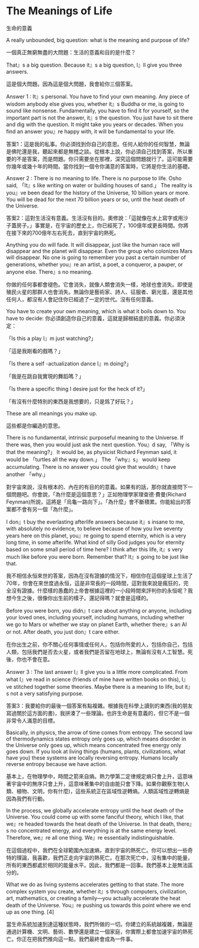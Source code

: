 # The Meanings of Life
生命的意義

A really unbounded, big question: what is the meaning and purpose of life?

一個真正無窮無盡的大問題：生活的意義和目的是什麼？

That』s a big question. Because it』s a big question, I』ll give you three answers.

這是個大問題。因為這是個大問題，我會給你三個答案。

Answer 1 : It』s personal. You have to find your own meaning. Any piece of wisdom anybody else gives you, whether it』s Buddha or me, is going to sound like nonsense. Fundamentally, you have to find it for yourself, so the important part is not the answer, it』s the question. You just have to sit there and dig with the question. It might take you years or decades. When you find an answer you』re happy with, it will be fundamental to your life.

答案1：這是我的私事。你必須找到你自己的意思。任何人給你的任何智慧，無論是佛陀還是我，聽起來都是無稽之談。從根本上說，你必須自己找到答案，所以重要的不是答案，而是問題。你只需要坐在那裡，深究這個問題就行了。這可能需要你幾年或幾十年的時間。當你找到一個令你滿意的答案時，它將是你生活的基礎。

Answer 2 : There is no meaning to life. There is no purpose to life. Osho said, 「It』s like writing on water or building houses of sand.」 The reality is you』ve been dead for the history of the Universe, 10 billion years or more. You will be dead for the next 70 billion years or so, until the heat death of the Universe.

答案2：這對生活沒有意義。生活沒有目的。奧修說：「這就像在水上寫字或用沙子蓋房子。」事實是，在宇宙的歷史上，你已經死了，100億年或更長時間。你將在接下來的700億年左右死去，直到宇宙的熱死。

Anything you do will fade. It will disappear, just like the human race will disappear and the planet will disappear. Even the group who colonizes Mars will disappear. No one is going to remember you past a certain number of generations, whether you』re an artist, a poet, a conqueror, a pauper, or anyone else. There』s no meaning.

你做的任何事都會褪色。它會消失，就像人類會消失一樣，地球也會消失。即使是殖民火星的那群人也會消失。無論你是藝術家、詩人、征服者、窮光蛋，還是其他任何人，都沒有人會記住你已經過了一定的世代。沒有任何意義。

You have to create your own meaning, which is what it boils down to. You have to decide:
你必須創造你自己的意義，這就是歸根結底的意義。你必須決定：

「Is this a play I』m just watching?」

「這是我剛看的戲嗎？」

「Is there a self -actualization dance I』m doing?」

「我是在跳自我實現的舞蹈嗎？」

「Is there a specific thing I desire just for the heck of it?」

「有沒有什麼特別的東西是我想要的，只是爲了好玩？」

These are all meanings you make up.

這些都是你編造的意思。

There is no fundamental, intrinsic purposeful meaning to the Universe. If there was, then you would just ask the next question. You』d say, 「Why is that the meaning?」 It would be, as physicist Richard Feynman said, it would be 「turtles all the way down.」 The 「why』s」 would keep accumulating. There is no answer you could give that wouldn』t have another 「why.」

對宇宙來說，沒有根本的、內在的有目的的意義。如果有的話，那你就直接問下一個問題吧。你會說，「為什麼是這個意思？」正如物理學家理查德·費曼(Richard Feynman)所說，這將是「烏龜一路向下」。「為什麼」會不斷積累。你能給出的答案都不會有另一個「為什麼」。

I don』t buy the everlasting afterlife answers because it』s insane to me, with absolutely no evidence, to believe because of how you live seventy years here on this planet, you』re going to spend eternity, which is a very long time, in some afterlife. What kind of silly God judges you for eternity based on some small period of time here? I think after this life, it』s very much like before you were born. Remember that? It』s going to be just like that.

我不相信永恒來世的答案，因為在沒有證據的情況下，相信你在這個星球上生活了70年，你會在來世度過永恒，這是非常長的一段時間，這對我來說是瘋狂的，完全沒有證據。什麼樣的愚蠢的上帝會根據這裡的一小段時間來評判你的永恒呢？我想今生之後，很像你出生前的樣子。還記得嗎？就會是這樣的。

Before you were born, you didn』t care about anything or anyone, including your loved ones, including yourself, including humans, including whether we go to Mars or whether we stay on planet Earth, whether there』s an AI or not. After death, you just don』t care either.

在你出生之前，你不關心任何事情或任何人，包括你所愛的人，包括你自己，包括人類，包括我們是否去火星，或者我們是否留在地球上，無論有沒有人工智慧。死後，你也不會在意。

Answer 3 : The last answer I』ll give you is a little more complicated. From what I』ve read in science (friends of mine have written books on this), I』ve stitched together some theories. Maybe there is a meaning to life, but it』s not a very satisfying purpose.

答案3：我要給你的最後一個答案有點複雜。根據我在科學上讀到的東西(我的朋友寫過關於這方面的書)，我拼湊了一些理論。也許生命是有意義的，但它不是一個非常令人滿意的目標。

Basically, in physics, the arrow of time comes from entropy. The second law of thermodynamics states entropy only goes up, which means disorder in the Universe only goes up, which means concentrated free energy only goes down. If you look at living things (humans, plants, civilizations, what have you) these systems are locally reversing entropy. Humans locally reverse entropy because we have action.

基本上，在物理學中，時間之箭來自熵。熱力學第二定律規定熵只會上升，這意味著宇宙中的無序只會上升，這意味著集中的自由能只會下降。如果你觀察生物(人類、植物、文明，你有什麼)，這些系統正在區域性逆轉熵。人類區域性逆轉熵是因為我們有行動。

In the process, we globally accelerate entropy until the heat death of the Universe. You could come up with some fanciful theory, which I like, that we』re headed towards the heat death of the Universe. In that death, there』s no concentrated energy, and everything is at the same energy level. Therefore, we』re all one thing. We』re essentially indistinguishable.

在這個過程中，我們在全球範圍內加速熵，直到宇宙的熱死亡。你可以想出一些奇特的理論，我喜歡，我們正走向宇宙的熱死亡。在那次死亡中，沒有集中的能量，所有的東西都處於相同的能量水平。因此，我們都是一回事。我們基本上是無法區分的。

What we do as living systems accelerates getting to that state. The more complex system you create, whether it』s through computers, civilization, art, mathematics, or creating a family—you actually accelerate the heat death of the Universe. You』re pushing us towards this point where we end up as one thing. [4]

當生命系統加速到達這種狀態時，我們所做的一切。你建立的系統越複雜，無論是通過計算機、文明、藝術、數學還是建立一個家庭，你實際上都會加速宇宙的熱死亡。你正在把我們推向這一點，我們最終會成為一件事。
